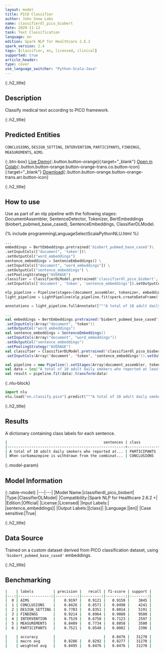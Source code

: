 ```yaml
---
layout: model
title: PICO Classifier
author: John Snow Labs
name: classifierdl_pico_biobert
date: 2020-11-12
task: Text Classification
language: en
edition: Spark NLP for Healthcare 2.6.2
spark_version: 2.4
tags: [classifier, en, licensed, clinical]
supported: true
article_header:
type: cover
use_language_switcher: "Python-Scala-Java"
---
```


{:.h2_title}
## Description
Classify medical text according to PICO framework.

{:.h2_title}
## Predicted Entities
``CONCLUSIONS``, ``DESIGN_SETTING``, ``INTERVENTION``, ``PARTICIPANTS``, ``FINDINGS``, ``MEASUREMENTS``, ``AIMS``.

{:.btn-box}
[Live Demo](https://demo.johnsnowlabs.com/healthcare/CLASSIFICATION_PICO/){:.button.button-orange}{:target="_blank"}
[Open in Colab](https://colab.research.google.com/github/JohnSnowLabs/spark-nlp-workshop/blob/master/tutorials/streamlit_notebooks/healthcare/CLINICAL_CLASSIFICATION.ipynb){:.button.button-orange.button-orange-trans.co.button-icon}{:target="_blank"}
[Download](https://s3.amazonaws.com/auxdata.johnsnowlabs.com/clinical/models/classifierdl_pico_biobert_en_2.6.2_2.4_1601901791781.zip){:.button.button-orange.button-orange-trans.arr.button-icon}

{:.h2_title}
## How to use

Use as part of an nlp pipeline with the following stages: DocumentAssembler, SentenceDetector, Tokenizer, BertEmbeddings (biobert_pubmed_base_cased), SentenceEmbeddings, ClassifierDLModel.

<div class="tabs-box" markdown="1">

{% include programmingLanguageSelectScalaPythonNLU.html %}

```python
...
embeddings = BertEmbeddings.pretrained('biobert_pubmed_base_cased')\
.setInputCols(["document", 'token'])\
.setOutputCol("word_embeddings")
sentence_embeddings = SentenceEmbeddings() \
.setInputCols(["document", "word_embeddings"]) \
.setOutputCol("sentence_embeddings") \
.setPoolingStrategy("AVERAGE")
classifier = ClassifierDLModel.pretrained('classifierdl_pico_biobert', 'en', 'clinical/models')\
.setInputCols(['document', 'token', 'sentence_embeddings']).setOutputCol('class')

nlp_pipeline = Pipeline(stages=[document_assembler, tokenizer, embeddings, sentence_embeddings, classifier])
light_pipeline = LightPipeline(nlp_pipeline.fit(spark.createDataFrame([['']]).toDF("text")))

annotations = light_pipeline.fullAnnotate(["""A total of 10 adult daily smokers who reported at least one stressful event and coping episode and provided post-quit data.""", """When carbamazepine is withdrawn from the combination therapy, aripiprazole dose should then be reduced."""])

```
```scala
...
val embeddings = BertEmbeddings.pretrained('biobert_pubmed_base_cased')
.setInputCols(Array("document", 'token'))
.setOutputCol("word_embeddings")
val sentence_embeddings = SentenceEmbeddings()
.setInputCols(Array("document", "word_embeddings"))
.setOutputCol("sentence_embeddings") 
.setPoolingStrategy("AVERAGE")
val classifier = ClassifierDLModel.pretrained('classifierdl_pico_biobert', 'en', 'clinical/models')
.setInputCols(Array('document', 'token', 'sentence_embeddings')).setOutputCol('class')

val pipeline = new Pipeline().setStages(Array(document_assembler, tokenizer, embeddings, sentence_embeddings, classifier))
val data = Seq("A total of 10 adult daily smokers who reported at least one stressful event and coping episode and provided post-quit data.", "When carbamazepine is withdrawn from the combination therapy, aripiprazole dose should then be reduced.").toDF("text")
val result = pipeline.fit(data).transform(data)
```


{:.nlu-block}
```python
import nlu
nlu.load("en.classify.pico").predict("""A total of 10 adult daily smokers who reported at least one stressful event and coping episode and provided post-quit data.""")
```

</div>

{:.h2_title}
## Results
A dictionary containing class labels for each sentence.
```bash
|                                            sentences | class        |
|------------------------------------------------------+--------------+
| A total of 10 adult daily smokers who reported at... | PARTICIPANTS |
| When carbamazepine is withdrawn from the combinat... | CONCLUSIONS  |
```

{:.model-param}
## Model Information

{:.table-model}
|---|---|
|Model Name:|classifierdl_pico_biobert|
|Type:|ClassifierDLModel|
|Compatibility:|Spark NLP for Healthcare 2.6.2 +|
|Edition:|Official|
|License:|Licensed|
|Input Labels:|[sentence_embeddings]|
|Output Labels:|[class]|
|Language:|[en]|
|Case sensitive:|True|

{:.h2_title}
## Data Source
Trained on a custom dataset derived from PICO classification dataset, using ``'biobert_pubmed_base_cased'`` embeddings.

{:.h2_title}
## Benchmarking
```bash
|    | labels         | precision |   recall | f1-score | support |
|---:|---------------:|----------:|---------:|---------:|--------:|
|  0 | AIMS           |    0.9197 |   0.9121 |   0.9159 |    3845 |
|  1 | CONCLUSIONS    |    0.8426 |   0.8571 |   0.8498 |    4241 |
|  2 | DESIGN_SETTING |    0.7703 |   0.8351 |   0.8014 |    5191 |
|  3 | FINDINGS       |    0.9214 |   0.8964 |   0.9088 |    9500 |
|  4 | INTERVENTION   |    0.7529 |   0.6758 |   0.7123 |    2597 |
|  5 | MEASUREMENTS   |    0.8409 |   0.7734 |   0.8058 |    3500 |
|  6 | PARTICIPANTS   |    0.7521 |   0.8548 |   0.8002 |    2396 |

|    | accuracy       |                      |   0.8476 |   31270 |
|    | macro avg      |    0.8286 |   0.8292 |   0.8277 |   31270 |
|    | weighted avg   |    0.8495 |   0.8476 |   0.8476 |   31270 |

```